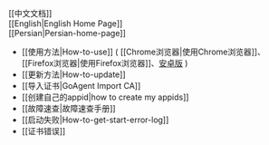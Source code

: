 
[[中文文档]]<br>
[[English|English Home Page]]<br>
[[Persian|Persian-home-page]]<br>
    
* [[使用方法|How-to-use]] ( [[Chrome浏览器|使用Chrome浏览器]]、[[Firefox浏览器|使用Firefox浏览器]]、[安卓版](https://github.com/XX-net/XX-Net/wiki/%E5%AE%89%E5%8D%93%E7%89%88) )
* [[更新方法|How-to-update]]
* [[导入证书|GoAgent Import CA]]
* [[创建自己的appid|how to create my appids]]
* [[故障速查|故障速查手册]]
* [[启动失败|How-to-get-start-error-log]]
* [[证书错误]]